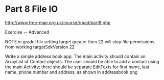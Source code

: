 
# Part 8 File IO
http://www.free-map.org.uk/course//mad/part8.php

Exercise -- Advanced

NOTE  in gradel file setting target greater then 22 will stop file permissions from working
        targetSdkVersion 22

Write a simple address book app. 
The main activity should contain an 
ArrayList of Contact objects. 
The user should be able to add a contact using 
the main Activity; 
there should be separate EditTexts for first name, 
last name, phone number and address, as shown in 
 addressbook.png